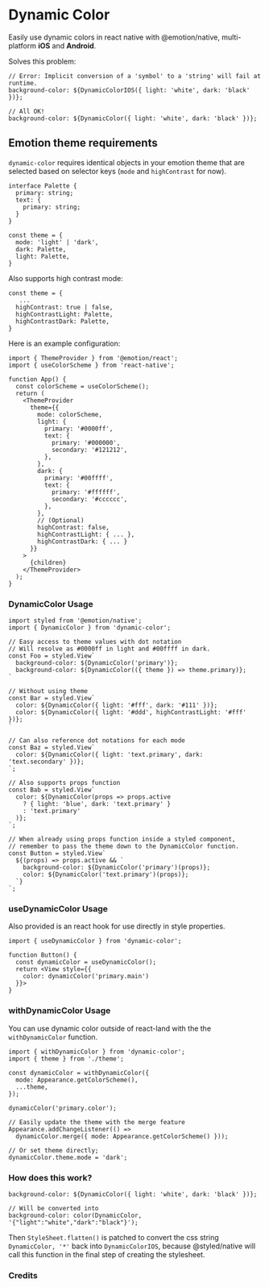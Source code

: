 # Dynamic Color

Easily use dynamic colors in react native with @emotion/native, multi-platform **iOS** and **Android**.

Solves this problem:

```tsx
// Error: Implicit conversion of a 'symbol' to a 'string' will fail at runtime.
background-color: ${DynamicColorIOS({ light: 'white', dark: 'black' })};

// All OK!
background-color: ${DynamicColor({ light: 'white', dark: 'black' })};
```

## Emotion theme requirements

`dynamic-color` requires identical objects in your emotion theme that are selected based on selector keys (`mode` and `highContrast` for now).

```tsx
interface Palette {
  primary: string;
  text: {
    primary: string;
  }
}

const theme = {
  mode: 'light' | 'dark',
  dark: Palette,
  light: Palette,
}
```

Also supports high contrast mode:
```tsx
const theme = {
   ...
  highContrast: true | false,
  highContrastLight: Palette,
  highContrastDark: Palette,
}
```

Here is an example configuration:
```tsx
import { ThemeProvider } from '@emotion/react';
import { useColorScheme } from 'react-native';

function App() {
  const colorScheme = useColorScheme();
  return (
    <ThemeProvider
      theme={{
        mode: colorScheme,
        light: {
          primary: '#0000ff',
          text: {
            primary: '#000000',
            secondary: '#121212',
          },
        },
        dark: {
          primary: '#00ffff',
          text: {
            primary: '#ffffff',
            secondary: '#cccccc',
          },
        },
        // (Optional)
        highContrast: false,
        highContrastLight: { ... },
        highContrastDark: { ... }
      }}
    >
      {children}
    </ThemeProvider>
  );
}
```

### DynamicColor Usage

```tsx
import styled from '@emotion/native';
import { DynamicColor } from 'dynamic-color';

// Easy access to theme values with dot notation
// Will resolve as #0000ff in light and #00ffff in dark.
const Foo = styled.View`
  background-color: ${DynamicColor('primary')};
  background-color: ${DynamicColor(({ theme }) => theme.primary)};
`

// Without using theme
const Bar = styled.View`
  color: ${DynamicColor({ light: '#fff', dark: '#111' })};
  color: ${DynamicColor({ light: '#ddd', highContrastLight: '#fff' })};
`

// Can also reference dot notations for each mode
const Baz = styled.View`
  color: ${DynamicColor({ light: 'text.primary', dark: 'text.secondary' })};
`;

// Also supports props function
const Bab = styled.View`
  color: ${DynamicColor(props => props.active
    ? { light: 'blue', dark: 'text.primary' }
    : 'text.primary'
  )};
`;

// When already using props function inside a styled component,
// remember to pass the theme down to the DynamicColor function.
const Button = styled.View`
  ${(props) => props.active && `
    background-color: ${DynamicColor('primary')(props)};
    color: ${DynamicColor('text.primary')(props)};
  `}
`;
```

### useDynamicColor Usage

Also provided is an react hook for use directly in style properties.

```tsx
import { useDynamicColor } from 'dynamic-color';

function Button() {
  const dynamicColor = useDynamicColor();
  return <View style={{
    color: dynamicColor('primary.main')
  }}>
}
```

### withDynamicColor Usage

You can use dynamic color outside of react-land with the the `withDynamicColor` function.

```tsx
import { withDynamicColor } from 'dynamic-color';
import { theme } from './theme';

const dynamicColor = withDynamicColor({
  mode: Appearance.getColorScheme(),
  ...theme,
});

dynamicColor('primary.color');

// Easily update the theme with the merge feature
Appearance.addChangeListener(() =>
  dynamicColor.merge({ mode: Appearance.getColorScheme() }));

// Or set theme directly;
dynamicColor.theme.mode = 'dark';
```

### How does this work?

```tsx
background-color: ${DynamicColor({ light: 'white', dark: 'black' })};

// Will be converted into
background-color: color(DynamicColor, '{"light":"white","dark":"black"}');
```

Then `StyleSheet.flatten()` is patched to convert the css string `DynamicColor, '*'` back into `DynamicColorIOS`, because @styled/native will call this function in the final step of creating the stylesheet.

### Credits

